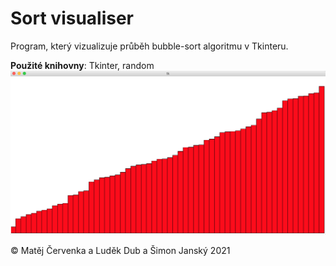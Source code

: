 # Sort visualiser
Program, který vizualizuje průběh bubble-sort algoritmu v Tkinteru.

**Použité knihovny**: Tkinter, random
![](/sort_vis.png)





© Matěj Červenka a Luděk Dub a Šimon Janský 2021
